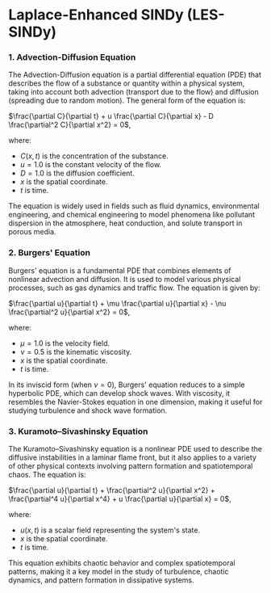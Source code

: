 # Laplace-Enhanced SINDy (LES-SINDy)


### 1. Advection-Diffusion Equation

The Advection-Diffusion equation is a partial differential equation (PDE) that describes the flow of a substance or quantity within a physical system, taking into account both advection (transport due to the flow) and diffusion (spreading due to random motion). The general form of the equation is:

$\frac{\partial C}{\partial t} + u \frac{\partial C}{\partial x} - D \frac{\partial^2 C}{\partial x^2} = 0$,

where:
- $C(x,t)$ is the concentration of the substance.
- $u=1.0$ is the constant velocity of the flow.
- $D=1.0$ is the diffusion coefficient.
- $x$ is the spatial coordinate.
- $t$ is time.

The equation is widely used in fields such as fluid dynamics, environmental engineering, and chemical engineering to model phenomena like pollutant dispersion in the atmosphere, heat conduction, and solute transport in porous media.

### 2. Burgers' Equation

Burgers' equation is a fundamental PDE that combines elements of nonlinear advection and diffusion. It is used to model various physical processes, such as gas dynamics and traffic flow. The equation is given by:

$\frac{\partial u}{\partial t} + \mu \frac{\partial u}{\partial x} - \nu \frac{\partial^2 u}{\partial x^2} = 0$,

where:
- $\mu=1.0$ is the velocity field.
- $\nu=0.5$ is the kinematic viscosity.
- $x$ is the spatial coordinate.
- $t$ is time.

In its inviscid form (when $\nu=0$), Burgers' equation reduces to a simple hyperbolic PDE, which can develop shock waves. With viscosity, it resembles the Navier-Stokes equation in one dimension, making it useful for studying turbulence and shock wave formation.

### 3. Kuramoto–Sivashinsky Equation

The Kuramoto–Sivashinsky equation is a nonlinear PDE used to describe the diffusive instabilities in a laminar flame front, but it also applies to a variety of other physical contexts involving pattern formation and spatiotemporal chaos. The equation is:

$\frac{\partial u}{\partial t} + \frac{\partial^2 u}{\partial x^2} + \frac{\partial^4 u}{\partial x^4} + u \frac{\partial u}{\partial x} = 0$,

where:
- $u(x,t)$ is a scalar field representing the system's state.
- $x$ is the spatial coordinate.
- $t$ is time.

This equation exhibits chaotic behavior and complex spatiotemporal patterns, making it a key model in the study of turbulence, chaotic dynamics, and pattern formation in dissipative systems.
